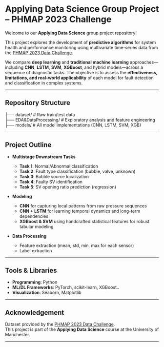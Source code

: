 # Applying Data Science Group Project – PHMAP 2023 Challenge

Welcome to our **Applying Data Science** group project repository!

This project explores the development of **predictive algorithms** for system health and performance monitoring using multivariate time-series data from the [PHMAP 2023 Data Challenge](https://data.phmsociety.org/phmap-2023-data-challenge/).

We compare **deep learning** and **traditional machine learning** approaches—including **CNN**, **LSTM**, **SVM**, **XGBoost**, and hybrid models—across a sequence of diagnostic tasks. The objective is to assess the **effectiveness, limitations, and real-world applicability** of each model for fault detection and classification in complex systems.

---

## Repository Structure

├── dataset/                  # Raw train/test data  
├── EDA&DataProcessing/    # Exploratory analysis and feature engineering  
├── models/                   # All model implementations (CNN, LSTM, SVM, XGB)  


---

## Project Outline

- **Multistage Downstream Tasks**  
  - **Task 1**: Normal/Abnormal classification  
  - **Task 2**: Fault type classification (bubble, valve, unknown)  
  - **Task 3**: Bubble source localization  
  - **Task 4**: Faulty SV identification  
  - **Task 5**: SV opening ratio prediction (regression)

- **Modeling**
  - **CNN** for capturing local patterns from raw pressure sequences
  - **CNN + LSTM** for learning temporal dynamics and long-term dependencies
  - **XGBoost & SVM** using handcrafted statistical features for robust tabular modeling

- **Data Processing**
  - Feature extraction (mean, std, min, max for each sensor)
  - Label extraction

---

## Tools & Libraries

- **Programming**: Python
- **ML/DL Frameworks**: PyTorch, scikit-learn, XGBoost..
- **Visualization**: Seaborn, Matplotlib

---

## Acknowledgement

Dataset provided by the [PHMAP 2023 Data Challenge](https://data.phmsociety.org/phmap-2023-data-challenge/).  
This project is part of the **Applying Data Science** course at the University of Manchester.

---

